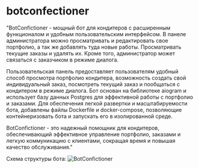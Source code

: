 # botconfectioner
"BotConfictioner - мощный бот для кондитеров с расширенным функционалом и удобным пользовательским интерфейсом.
В панеле администратора можно просматривать и редактировать свое портфолио, а так же добавлять туда новые работы. Просматривать текущие заказы и удалять их.
Кроме того, администратор может связаться с заказчиком в режиме диалога.

Пользовательская панель предоставляет пользователям удобный способ просмотра портфолио кондитера, возможность создать свой индивидуальный заказ, посмотреть текущий заказ и пообщаться с кондитером в режиме диалога. 
Бот основан на библиотеке aiogram и использует базу данных Postgres для эффективной работы с портфолио и заказами. Для обеспечения легкой развертки и масштабируемости бота, добавлены файлы Dockerfile и docker-compose, позволяющие контейнеризовать бота и запускать его в изолированной среде.

BotConfictioner - это надежный помощник для кондитеров, обеспечивающий эффективное управление портфолио, заказами и легкую коммуникацию с клиентами, сокращая время и повышая качество обслуживания."

Схема структуры бота:
![BotConfictioner ](https://github.com/ALEXANDRGUSEVgithub/botconfectioner/assets/126940122/7d473e5d-18c6-48e7-bf99-148ba76ce61e)
